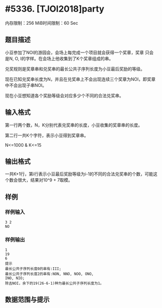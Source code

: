 # #5336. [TJOI2018]party

内存限制：256 MiB时间限制：60 Sec

## 题目描述

小豆参加了NOI的游园会，会场上每完成一个项目就会获得一个奖章，奖章  只会是N, O, I的字样。在会场上他收集到了K个奖章组成的串。

兑奖规则是奖章串和兑奖串的最长公共子序列长度为小豆最后奖励的等级。

现在已知兑奖串长度为N，并且在兑奖串上不会出现连续三个奖章为NOI，即奖章中不会出现子串NOI。

现在小豆想知道各个奖励等级会对应多少个不同的合法兑奖串。

## 输入格式

第一行两个数，N，K分别代表兑奖串的长度，小豆收集的奖章串的长度。

第二行一共K个字符，表示小豆得到奖章串。

N<=1000 & K<=15

## 输出格式

一共K+1行，第i行表示小豆最后奖励等级为i-1的不同的合法兑奖串的个数，可能这个数会很大，结果对10^9 + 7取模。

## 样例

### 样例输入

    
    3 2
    NO
    

### 样例输出

    
    1
    19
    6
    提示
    最长公共子序列长度0的串有:III;
    最长公共子序列长度2的串有:NON, NNO, NOO, ONO,
    INO, NIO;
    除去NOI，余下的19(26-6-1)种为最长公共子序列长度为1。
    

## 数据范围与提示
